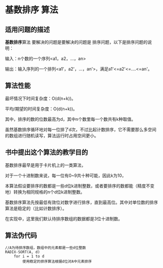 基数排序 算法
=========

适用问题的描述
----------------

**基数排序**算法 要解决的问题是要解决的问题是 排序问题，以下是排序问题的说明：

输入：n个数的一个序列<a1，a2，...，an>

输出：输入序列的一个排列<a1'，a2'，...，an'>，满足a1'<=a2'<=....<=an'。

算法性能
---------

最坏情况下时间复杂度：O(d(n+k))。

平均/期望的时间复杂度：O(d(n+k))。

其中，排序的数的位数最高为d，其中n个数里每一个数共有k种取值。

虽然基数排序循环地对每一位排了d次，不过比起计数排序，它不需要那么多空间的数组进行随机读写，算法运行时占用空间更小。

书中提出这个算法的教学目的
-----------------------------

基数排序最早是用于卡片机上的一类算法，

对于一个十进制数来说，每一位有0~9共十种可能，因此k为10，

本算法假设要排序的数都是一些d位k进制整数，或者要排序的数都能（精度不变地）转换为相同规格的n个d位k进制整数。

基数排序算法先按最低有效位对数字进行排序，直到最高位。其中对单位数的排序算法是稳定的（比如计数排序）。

在实现中，这里我们默认待排序数组的数据都是3位十进制数。

算法伪代码
-----------

```
//A为待排序数组，数组中的元素都是一些d位整数
RADIX-SORT(A, d)
	for i = 1 to d
		使用稳定的排序算法根据d位对A中元素排序
```